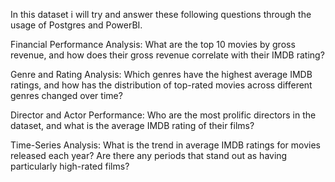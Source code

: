 In this dataset i will try and answer these following questions through the usage of Postgres and PowerBI.

Financial Performance Analysis: What are the top 10 movies by gross revenue, and how does their gross revenue correlate with their IMDB rating?

Genre and Rating Analysis: Which genres have the highest average IMDB ratings, and how has the distribution of top-rated movies across different genres changed over time?

Director and Actor Performance: Who are the most prolific directors in the dataset, and what is the average IMDB rating of their films?

Time-Series Analysis: What is the trend in average IMDB ratings for movies released each year? Are there any periods that stand out as having particularly high-rated films?
